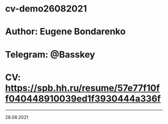 # cv-demo26082021

# Author: Eugene Bondarenko
# Telegram: @Basskey
# CV: https://spb.hh.ru/resume/57e77f10ff040448910039ed1f3930444a336f
___

28.08.2021
